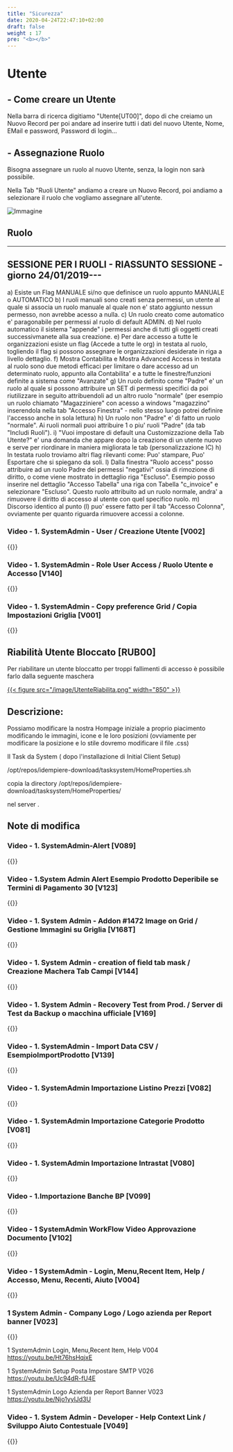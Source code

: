 ```yaml
---
title: "Sicurezza"
date: 2020-04-24T22:47:10+02:00
draft: false
weight : 17
pre: "<b></b>"
---
```



# Utente

## - Come creare un Utente

Nella barra di ricerca digitiamo "Utente[UT00]", dopo di che creiamo un Nuovo Record per poi andare ad inserire tutti i dati del nuovo Utente, Nome, EMail e password, Password di login...

## - Assegnazione Ruolo

Bisogna assegnare un ruolo al nuovo Utente, senza, la login non sarà possibile.

Nella Tab "Ruoli Utente" andiamo a creare un Nuovo Record, poi andiamo a selezionare il ruolo che vogliamo assegnare all'utente.

![Immagine](/image/04.SelezioneRuolo.png)


## Ruolo 
-------------------------------------------
SESSIONE PER I RUOLI - RIASSUNTO SESSIONE - giorno 24/01/2019---
-------------------------------------------
a)	Esiste un Flag MANUALE si/no que definisce un ruolo appunto MANUALE o AUTOMATICO
b)	I ruoli manuali sono creati senza permessi, un utente al quale si associa un ruolo manuale al quale non e' stato aggiunto nessun permesso, non avrebbe acesso a nulla.
c)	Un ruolo creato come automatico e' paragonabile per permessi al ruolo di default ADMIN.
d)	Nel ruolo automatico il sistema "appende" i permessi anche di tutti gli oggetti creati successivmanete alla sua creazione.
e)	Per dare accesso a tutte le organizzazioni esiste un flag (Accede a tutte le org) in testata al ruolo, togliendo il flag si possono assegnare le organizzazioni desiderate in riga a livello dettaglio.
f)	Mostra Contabilita e Mostra Advanced Access in testata al ruolo sono due metodi efficaci per limitare o dare accesso ad un determinato ruolo, appunto alla Contabilita' e a tutte le finestre/funzioni definite a sistema come "Avanzate"
g)	Un ruolo definito come "Padre" e' un ruolo al quale si possono attribuire un SET di permessi specifici da poi riutilizzare in seguito attribuendoli ad un altro ruolo "normale" (per esempio un ruolo chiamato "Magazziniere" con acesso a windows "magazzino" inserendola nella tab "Accesso Finestra" - nello stesso luogo potrei definire l'accesso anche in sola lettura)
h)	Un ruolo non "Padre" e' di fatto un ruolo "normale". Ai ruoli normali puoi attribuire 1 o piu' ruoli "Padre" (da tab "Includi Ruoli").
i)	"Vuoi impostare di default una Customizzazione della Tab Utente?" e' una domanda che appare dopo la creazione di un utente nuovo e serve per riordinare in maniera migliorata le tab (personalizzazione IC)
h)	In testata ruolo troviamo altri flag rilevanti come: Puo' stampare, Puo' Esportare che si spiegano da soli.
l)	Dalla finestra "Ruolo access" posso attribuire ad un ruolo Padre dei permessi "negativi" ossia di rimozione di diritto, o come viene mostrato in dettaglio riga "Escluso". Esempio posso inserire nel dettaglio "Accesso Tabella" una riga con Tabella "c_invoice" e selezionare "Escluso". Questo ruolo attribuito ad un ruolo normale, andra' a rimuovere il diritto di accesso al utente con quel specifico ruolo. 
m)	Discorso identico al punto (l) puo' essere fatto per il tab "Accesso Colonna", ovviamente per quanto riguarda rimuovere accessi a colonne.




### Video - 1. SystemAdmin - User / Creazione Utente [V002]
{{<youtube WtIHoteHUso>}}

### Video - 1. SystemAdmin - Role User Access / Ruolo Utente e Accesso [V140]
{{<youtube hTzAjVcQeQg>}}

### Video - 1. SystemAdmin - Copy preference Grid / Copia Impostazioni Griglia [V001]
{{<youtube zHEWwTlVwFI>}}



## Riabilità Utente Bloccato [RUB00]

Per riabilitare un utente bloccatto per troppi fallimenti di accesso è possibile farlo dalla seguente maschera 

[{{< figure src="/image/UtenteRiabilita.png"  width="850"  >}}](/image/UtenteRiabilita.png)



## Descrizione:



Possiamo modificare la nostra Hompage iniziale a proprio piacimento modificando le immagini, icone e le loro posizioni (ovviamente per modificare la posizione e lo stile dovremo modificare il file .css)


Il Task da System  ( dopo l'installazione di Initial Client Setup)

/opt/repos/idempiere-download/tasksystem/HomeProperties.sh 

copia la directory /opt/repos/idempiere-download/tasksystem/HomeProperties/ 

nel server .

## Note di modifica




### Video - 1. SystemAdmin-Alert [V089]
{{<youtube URBB2k0ATu0>}}

### Video - 1.System Admin Alert Esempio Prodotto Deperibile se Termini di Pagamento   30 [V123]
{{<youtube r8Etz6tY854>}}

### Video - 1. System Admin - Addon #1472 Image on Grid / Gestione Immagini su Griglia [V168T]
{{<youtube G0hbmdoq8r8>}}

### Video - 1. System Admin - creation of field tab mask  / Creazione Machera Tab Campi [V144]
{{<youtube Ao8zm6hPehw>}}

### Video - 1. System Admin - Recovery Test from Prod. / Server di Test da Backup o macchina ufficiale [V169]
{{<youtube NtXfiEZjYnM>}}

### Video - 1. SystemAdmin - Import Data CSV  / EsempioImportProdotto [V139]
{{<youtube rksqFJ31Kgw>}}

### Video - 1. SystemAdmin Importazione Listino Prezzi [V082]
{{<youtube teeJJ8HGXo4>}}

### Video - 1. SystemAdmin Importazione Categorie Prodotto [V081]
{{<youtube CPvP_yIT3Bk>}}

### Video - 1. SystemAdmin Importazione Intrastat [V080]
{{<youtube wLuF9HG7Ss4>}}

### Video - 1.Importazione Banche BP [V099]
{{<youtube p-4RvDKWr3E>}}

### Video - 1 SystemAdmin WorkFlow Video Approvazione Documento [V102]
{{<youtube RBuE-4Tk51U>}}

### Video - 1 SystemAdmin - Login, Menu,Recent Item, Help / Accesso, Menu, Recenti, Aiuto [V004]
{{<youtube Ht76hsHqjxE>}}

### 1  System Admin - Company Logo / Logo azienda per Report banner  [V023]
{{<youtube Njo1yylJd3U>}}


1 SystemAdmin Login, Menu,Recent Item, Help V004 https://youtu.be/Ht76hsHqjxE

1 SystemAdmin  Setup Posta Impostare SMTP V026  https://youtu.be/Uc94dR-fU4E

1 SystemAdmin  Logo Azienda per Report Banner V023 https://youtu.be/Njo1yylJd3U 


 
### Video -  1. System Admin - Developer - Help Context Link / Sviluppo Aiuto Contestuale [V049]
{{<youtube KeidiuQYSOo>}}


